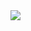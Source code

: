 <a href="https://github.com/Eism">
  <img align="center" src="https://github-readme-stats.vercel.app/api?username=Eism&theme=dark" />
</a>
